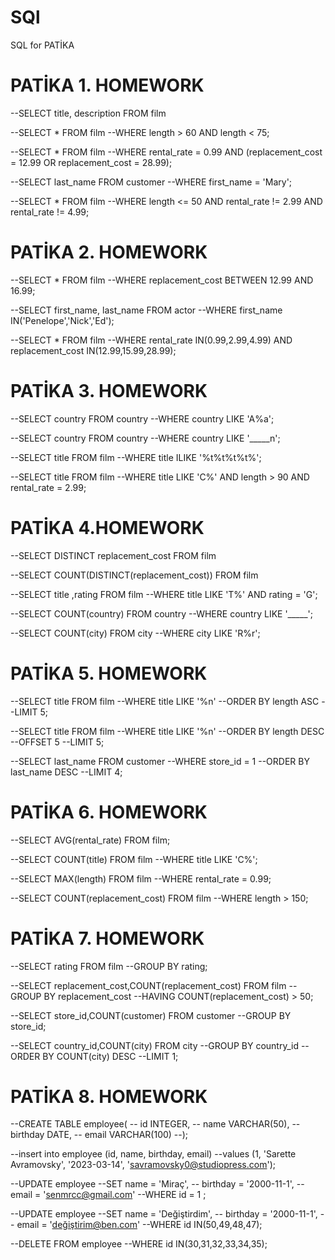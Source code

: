 # SQl
SQL for PATİKA

# PATİKA 1. HOMEWORK

--SELECT title, description FROM film

--SELECT * FROM film
--WHERE length > 60 AND length < 75;

--SELECT * FROM film
--WHERE rental_rate = 0.99 AND (replacement_cost = 12.99 OR replacement_cost = 28.99);

--SELECT last_name FROM customer
--WHERE first_name = 'Mary';

--SELECT * FROM film
--WHERE length <= 50 AND rental_rate != 2.99 AND rental_rate != 4.99;

# PATİKA 2. HOMEWORK

--SELECT * FROM film
--WHERE replacement_cost BETWEEN 12.99 AND 16.99;

--SELECT first_name, last_name FROM actor
--WHERE first_name IN('Penelope','Nick','Ed');

--SELECT * FROM film
--WHERE rental_rate IN(0.99,2.99,4.99) AND replacement_cost IN(12.99,15.99,28.99);

# PATİKA 3. HOMEWORK

--SELECT country FROM country
--WHERE country LIKE 'A%a';

--SELECT country FROM country
--WHERE country LIKE '_____n';

--SELECT title FROM film
--WHERE title ILIKE '%t%t%t%t%';

--SELECT title FROM film
--WHERE title LIKE 'C%' AND length > 90 AND rental_rate = 2.99;

# PATİKA 4.HOMEWORK

--SELECT DISTINCT replacement_cost FROM film

--SELECT COUNT(DISTINCT(replacement_cost)) FROM film

--SELECT title ,rating FROM film
--WHERE title LIKE 'T%' AND rating = 'G';

--SELECT COUNT(country) FROM country
--WHERE country LIKE '_____';

--SELECT COUNT(city) FROM city
--WHERE city LIKE 'R%r';

# PATİKA 5. HOMEWORK

--SELECT title FROM film
--WHERE title LIKE '%n'
--ORDER BY length ASC
--LIMIT 5;

--SELECT title FROM film
--WHERE title LIKE '%n'
--ORDER BY length DESC
--OFFSET 5
--LIMIT 5;

--SELECT last_name FROM customer
--WHERE store_id = 1
--ORDER BY last_name DESC
--LIMIT 4;

# PATİKA 6. HOMEWORK

--SELECT AVG(rental_rate) FROM film;

--SELECT COUNT(title) FROM film
--WHERE title LIKE 'C%';

--SELECT MAX(length) FROM film
--WHERE rental_rate = 0.99;

--SELECT COUNT(replacement_cost) FROM film
--WHERE length > 150;

# PATİKA 7. HOMEWORK

--SELECT rating FROM film
--GROUP BY rating;

--SELECT replacement_cost,COUNT(replacement_cost) FROM film
--GROUP BY replacement_cost
--HAVING COUNT(replacement_cost) > 50;

--SELECT store_id,COUNT(customer) FROM customer
--GROUP BY store_id;

--SELECT country_id,COUNT(city) FROM city
--GROUP BY country_id 
--ORDER BY COUNT(city) DESC
--LIMIT 1;

# PATİKA 8. HOMEWORK

--CREATE TABLE employee(
--	id INTEGER,
--	name VARCHAR(50),
--	birthday DATE,
--	email VARCHAR(100)
--);

--insert into employee (id, name, birthday, email) 
--values (1, 'Sarette Avramovsky', '2023-03-14', 'savramovsky0@studiopress.com');

--UPDATE employee
--SET name = 'Miraç',
--	birthday = '2000-11-1',
--	email = 'senmrcc@gmail.com'
--WHERE id = 1 ;

--UPDATE employee
--SET name = 'Değiştirdim',
--	birthday = '2000-11-1',
--	email = 'değiştirim@ben.com'
--WHERE id IN(50,49,48,47);

--DELETE FROM employee
--WHERE id IN(30,31,32,33,34,35);
